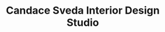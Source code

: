---
title: "Candace Sveda Interior Design Studio"
url: /hudson/candace-sveda-interior-design-studio/
shop: interior decoration
---